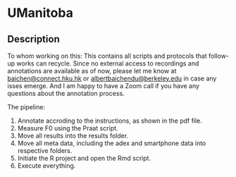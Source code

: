 # UManitoba

## Description

To whom working on this:
This contains all scripts and protocols that follow-up works can recycle. Since no external access to recordings and annotations are available as of now, please let me know at baichen@connect.hku.hk or albertbaichendu@berkeley.edu in case any isses emerge. And I am happy to have a Zoom call if you have any questions about the annotation process.

The pipeline:

1. Annotate accroding to the instructions, as shown in the pdf file.
2. Measure F0 using the Praat script. 
3. Move all results into the results folder.
4. Move all meta data, including the adex and smartphone data into respective folders.
5. Initiate the R project and open the Rmd script.
6. Execute everything.
